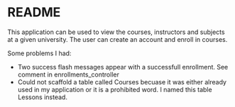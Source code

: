 # README

This application can be used to view the courses, instructors and subjects at a given university. The user can create an account and enroll in courses.

Some problems I had:
- Two success flash messages appear with a successfull enrollment. See comment in enrollments_controller
- Could not scaffold a table called Courses becuase it was either already used in my application or it is a prohibited word. I named this table Lessons instead.


